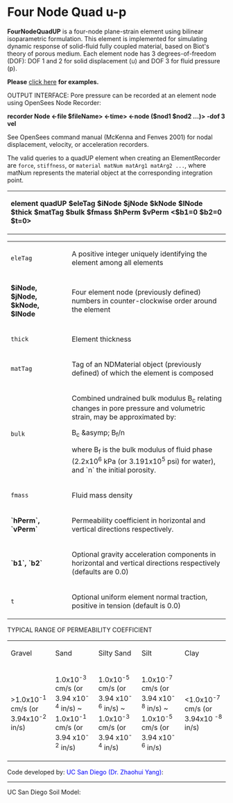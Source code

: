 # Four Node Quad u-p

<p><strong>FourNodeQuadUP</strong> is a four-node plane-strain element
using bilinear isoparametric formulation. This element is implemented
for simulating dynamic response of solid-fluid fully coupled material,
based on Biot's theory of porous medium. Each element node has 3
degrees-of-freedom (DOF): DOF 1 and 2 for solid displacement (u) and DOF
3 for fluid pressure (p).</p>
<p><strong>Please</strong> <a
href="PressureDependMultiYield-quadUP_element" title="wikilink"> click
here</a> <strong>for examples.</strong></p>
<p>OUTPUT INTERFACE: Pore pressure can be recorded at an element node
using OpenSees Node Recorder:</p>
<p><strong>recorder Node &lt;-file $fileName&gt; &lt;-time&gt; &lt;-node
($nod1 $nod2 …)&gt; -dof 3 vel</strong></p>
<p>See OpenSees command manual (McKenna and Fenves 2001) for nodal
displacement, velocity, or acceleration recorders.</p>

The valid queries to a quadUP element when creating an
ElementRecorder are `force`, `stiffness`, or 
`material matNum matArg1 matArg2 ...`, where matNum represents the 
material object at the corresponding integration point.

<table>
<tbody>
<tr class="odd">
<td><p><strong>element quadUP $eleTag $iNode $jNode $kNode $lNode $thick
$matTag $bulk $fmass $hPerm $vPerm &lt;$b1=0 $b2=0
$t=0&gt;</strong></p></td>
</tr>
</tbody>
</table>
<table>
<tbody>
<tr class="odd">
<td><code class="parameter-table-variable">eleTag</code></td>
<td><p>A positive integer uniquely identifying the element among all
elements</p></td>
</tr>
<tr class="even">
<td><p><strong>$iNode, $jNode, $kNode, $lNode</strong></p></td>
<td><p>Four element node (previously defined) numbers in
counter-clockwise order around the element</p></td>
</tr>
<tr class="odd">
<td><code class="parameter-table-variable">thick</code></td>
<td><p>Element thickness</p></td>
</tr>
<tr class="even">
<td><code class="parameter-table-variable">matTag</code></td>
<td><p>Tag of an NDMaterial object (previously defined) of which the
element is composed</p></td>
</tr>
<tr class="odd">
<td><code class="parameter-table-variable">bulk</code></td>
<td><p>Combined undrained bulk modulus B<sub>c</sub>
relating changes in pore pressure and volumetric strain, may be
approximated by:</p>
<p>B<sub>c</sub> &amp;asymp; B<sub>f</sub>/n</p>
<p>where B<sub>f</sub> is the bulk modulus of fluid phase
(2.2x10<sup>6</sup> kPa (or 3.191x10<sup>5</sup>
psi) for water), and `n` the initial porosity.</p></td>
</tr>
<tr class="even">
<td><code class="parameter-table-variable">fmass</code></td>
<td><p>Fluid mass density</p></td>
</tr>
<tr class="odd">
<td><p><strong>`hPerm`, `vPerm`</strong></p></td>
<td><p>Permeability coefficient in horizontal and vertical directions
respectively.</p></td>
</tr>
<tr class="even">
<td><p><strong>`b1`, `b2`</strong></p></td>
<td><p>Optional gravity acceleration components in horizontal and
vertical directions respectively (defaults are 0.0)</p></td>
</tr>
<tr class="odd">
<td><code class="parameter-table-variable">t</code></td>
<td><p>Optional uniform element normal traction, positive in tension
(default is 0.0)</p></td>
</tr>
</tbody>
</table>

<p>TYPICAL RANGE OF PERMEABILITY COEFFICIENT</p>

<table>
<tbody>
<tr class="odd">
<td><p>Gravel</p></td>
<td><p>Sand</p></td>
<td><p>Silty Sand</p></td>
<td><p>Silt</p></td>
<td><p>Clay</p></td>
</tr>
<tr class="even">
<td><p>&gt;1.0x10<sup>-1</sup> cm/s (or
3.94x10<sup>-2</sup> in/s)</p></td>
<td><p>1.0x10<sup>-3</sup> cm/s (or 3.94
x10<sup>-4</sup> in/s) ~ 1.0x10<sup>-1</sup>
cm/s (or 3.94 x10<sup>-2</sup> in/s)</p></td>
<td><p>1.0x10<sup>-5</sup> cm/s (or 3.94
x10<sup>-6</sup> in/s) ~ 1.0x10<sup>-3</sup>
cm/s (or 3.94 x10<sup>-4</sup> in/s)</p></td>
<td><p>1.0x10<sup>-7</sup> cm/s (or 3.94
x10<sup>-8</sup> in/s) ~ 1.0x10<sup>-5</sup>
cm/s (or 3.94 x10<sup>-6</sup> in/s)</p></td>
<td><p>&lt;1.0x10<sup>-7</sup> cm/s (or 3.94x10
<sup>-8</sup> in/s)</p></td>
</tr>
</tbody>
</table>

<p>Code developed by: <span style="color:blue"> UC San Diego (Dr.
Zhaohui Yang)</span>:</p>
<hr />
<p>UC San Diego Soil Model: </p>
